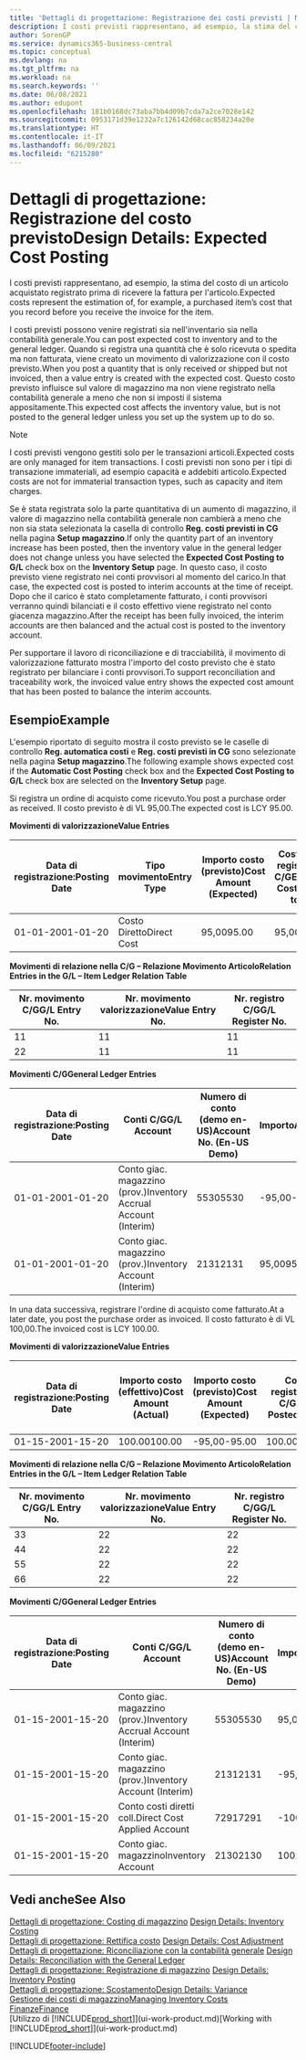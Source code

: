 ```yaml
---
title: 'Dettagli di progettazione: Registrazione dei costi previsti | Microsoft Docs'
description: I costi previsti rappresentano, ad esempio, la stima del costo di un articolo acquistato registrato prima di ricevere la fattura per l'articolo.
author: SorenGP
ms.service: dynamics365-business-central
ms.topic: conceptual
ms.devlang: na
ms.tgt_pltfrm: na
ms.workload: na
ms.search.keywords: ''
ms.date: 06/08/2021
ms.author: edupont
ms.openlocfilehash: 181b0168dc73aba7bb4d09b7cda7a2ce7028e142
ms.sourcegitcommit: 0953171d39e1232a7c126142d68cac858234a20e
ms.translationtype: HT
ms.contentlocale: it-IT
ms.lasthandoff: 06/09/2021
ms.locfileid: "6215280"
---
```

# <a name="design-details-expected-cost-posting"></a><span data-ttu-id="3fbdc-103">Dettagli di progettazione: Registrazione del costo previsto</span><span class="sxs-lookup"><span data-stu-id="3fbdc-103">Design Details: Expected Cost Posting</span></span>
<span data-ttu-id="3fbdc-104">I costi previsti rappresentano, ad esempio, la stima del costo di un articolo acquistato registrato prima di ricevere la fattura per l'articolo.</span><span class="sxs-lookup"><span data-stu-id="3fbdc-104">Expected costs represent the estimation of, for example, a purchased item’s cost that you record before you receive the invoice for the item.</span></span>  

 <span data-ttu-id="3fbdc-105">I costi previsti possono venire registrati sia nell'inventario sia nella contabilità generale.</span><span class="sxs-lookup"><span data-stu-id="3fbdc-105">You can post expected cost to inventory and to the general ledger.</span></span> <span data-ttu-id="3fbdc-106">Quando si registra una quantità che è solo ricevuta o spedita ma non fatturata, viene creato un movimento di valorizzazione con il costo previsto.</span><span class="sxs-lookup"><span data-stu-id="3fbdc-106">When you post a quantity that is only received or shipped but not invoiced, then a value entry is created with the expected cost.</span></span> <span data-ttu-id="3fbdc-107">Questo costo previsto influisce sul valore di magazzino ma non viene registrato nella contabilità generale a meno che non si imposti il sistema appositamente.</span><span class="sxs-lookup"><span data-stu-id="3fbdc-107">This expected cost affects the inventory value, but is not posted to the general ledger unless you set up the system up to do so.</span></span>  

> [!NOTE]  
>  <span data-ttu-id="3fbdc-108">I costi previsti vengono gestiti solo per le transazioni articoli.</span><span class="sxs-lookup"><span data-stu-id="3fbdc-108">Expected costs are only managed for item transactions.</span></span> <span data-ttu-id="3fbdc-109">I costi previsti non sono per i tipi di transazione immateriali, ad esempio capacità e addebiti articolo.</span><span class="sxs-lookup"><span data-stu-id="3fbdc-109">Expected costs are not for immaterial transaction types, such as capacity and item charges.</span></span>  

 <span data-ttu-id="3fbdc-110">Se è stata registrata solo la parte quantitativa di un aumento di magazzino, il valore di magazzino nella contabilità generale non cambierà a meno che non sia stata selezionata la casella di controllo **Reg. costi previsti in CG** nella pagina **Setup magazzino**.</span><span class="sxs-lookup"><span data-stu-id="3fbdc-110">If only the quantity part of an inventory increase has been posted, then the inventory value in the general ledger does not change unless you have selected the **Expected Cost Posting to G/L** check box on the **Inventory Setup** page.</span></span> <span data-ttu-id="3fbdc-111">In questo caso, il costo previsto viene registrato nei conti provvisori al momento del carico.</span><span class="sxs-lookup"><span data-stu-id="3fbdc-111">In that case, the expected cost is posted to interim accounts at the time of receipt.</span></span> <span data-ttu-id="3fbdc-112">Dopo che il carico è stato completamente fatturato, i conti provvisori verranno quindi bilanciati e il costo effettivo viene registrato nel conto giacenza magazzino.</span><span class="sxs-lookup"><span data-stu-id="3fbdc-112">After the receipt has been fully invoiced, the interim accounts are then balanced and the actual cost is posted to the inventory account.</span></span>  

 <span data-ttu-id="3fbdc-113">Per supportare il lavoro di riconciliazione e di tracciabilità, il movimento di valorizzazione fatturato mostra l'importo del costo previsto che è stato registrato per bilanciare i conti provvisori.</span><span class="sxs-lookup"><span data-stu-id="3fbdc-113">To support reconciliation and traceability work, the invoiced value entry shows the expected cost amount that has been posted to balance the interim accounts.</span></span>  

## <a name="example"></a><span data-ttu-id="3fbdc-114">Esempio</span><span class="sxs-lookup"><span data-stu-id="3fbdc-114">Example</span></span>  
 <span data-ttu-id="3fbdc-115">L'esempio riportato di seguito mostra il costo previsto se le caselle di controllo **Reg. automatica costi** e **Reg. costi previsti in CG** sono selezionate nella pagina **Setup magazzino**.</span><span class="sxs-lookup"><span data-stu-id="3fbdc-115">The following example shows expected cost if the **Automatic Cost Posting** check box and the **Expected Cost Posting to G/L** check box are selected on the **Inventory Setup** page.</span></span>  

 <span data-ttu-id="3fbdc-116">Si registra un ordine di acquisto come ricevuto.</span><span class="sxs-lookup"><span data-stu-id="3fbdc-116">You post a purchase order as received.</span></span> <span data-ttu-id="3fbdc-117">Il costo previsto è di VL 95,00.</span><span class="sxs-lookup"><span data-stu-id="3fbdc-117">The expected cost is LCY 95.00.</span></span>  

 <span data-ttu-id="3fbdc-118">**Movimenti di valorizzazione**</span><span class="sxs-lookup"><span data-stu-id="3fbdc-118">**Value Entries**</span></span>  

|<span data-ttu-id="3fbdc-119">Data di registrazione:</span><span class="sxs-lookup"><span data-stu-id="3fbdc-119">Posting Date</span></span>|<span data-ttu-id="3fbdc-120">Tipo movimento</span><span class="sxs-lookup"><span data-stu-id="3fbdc-120">Entry Type</span></span>|<span data-ttu-id="3fbdc-121">Importo costo (previsto)</span><span class="sxs-lookup"><span data-stu-id="3fbdc-121">Cost Amount (Expected)</span></span>|<span data-ttu-id="3fbdc-122">Costo prev. registrato in C/G</span><span class="sxs-lookup"><span data-stu-id="3fbdc-122">Expected Cost Posted to G/L</span></span>|<span data-ttu-id="3fbdc-123">Costo previsto</span><span class="sxs-lookup"><span data-stu-id="3fbdc-123">Expected Cost</span></span>|<span data-ttu-id="3fbdc-124">Nr. movimento cont. articolo</span><span class="sxs-lookup"><span data-stu-id="3fbdc-124">Item Ledger Entry No.</span></span>|<span data-ttu-id="3fbdc-125">Nr. movimento</span><span class="sxs-lookup"><span data-stu-id="3fbdc-125">Entry No.</span></span>|  
|------------------|----------------|------------------------------|----------------------------------|-------------------|---------------------------|---------------|  
|<span data-ttu-id="3fbdc-126">01-01-20</span><span class="sxs-lookup"><span data-stu-id="3fbdc-126">01-01-20</span></span>|<span data-ttu-id="3fbdc-127">Costo Diretto</span><span class="sxs-lookup"><span data-stu-id="3fbdc-127">Direct Cost</span></span>|<span data-ttu-id="3fbdc-128">95,00</span><span class="sxs-lookup"><span data-stu-id="3fbdc-128">95.00</span></span>|<span data-ttu-id="3fbdc-129">95,00</span><span class="sxs-lookup"><span data-stu-id="3fbdc-129">95.00</span></span>|<span data-ttu-id="3fbdc-130">Sì</span><span class="sxs-lookup"><span data-stu-id="3fbdc-130">Yes</span></span>|<span data-ttu-id="3fbdc-131">1</span><span class="sxs-lookup"><span data-stu-id="3fbdc-131">1</span></span>|<span data-ttu-id="3fbdc-132">1</span><span class="sxs-lookup"><span data-stu-id="3fbdc-132">1</span></span>|  

 <span data-ttu-id="3fbdc-133">**Movimenti di relazione nella C/G – Relazione Movimento Articolo**</span><span class="sxs-lookup"><span data-stu-id="3fbdc-133">**Relation Entries in the G/L – Item Ledger Relation Table**</span></span>  

|<span data-ttu-id="3fbdc-134">Nr. movimento C/G</span><span class="sxs-lookup"><span data-stu-id="3fbdc-134">G/L Entry No.</span></span>|<span data-ttu-id="3fbdc-135">Nr. movimento valorizzazione</span><span class="sxs-lookup"><span data-stu-id="3fbdc-135">Value Entry No.</span></span>|<span data-ttu-id="3fbdc-136">Nr. registro C/G</span><span class="sxs-lookup"><span data-stu-id="3fbdc-136">G/L Register No.</span></span>|  
|--------------------|---------------------|-----------------------|  
|<span data-ttu-id="3fbdc-137">1</span><span class="sxs-lookup"><span data-stu-id="3fbdc-137">1</span></span>|<span data-ttu-id="3fbdc-138">1</span><span class="sxs-lookup"><span data-stu-id="3fbdc-138">1</span></span>|<span data-ttu-id="3fbdc-139">1</span><span class="sxs-lookup"><span data-stu-id="3fbdc-139">1</span></span>|  
|<span data-ttu-id="3fbdc-140">2</span><span class="sxs-lookup"><span data-stu-id="3fbdc-140">2</span></span>|<span data-ttu-id="3fbdc-141">1</span><span class="sxs-lookup"><span data-stu-id="3fbdc-141">1</span></span>|<span data-ttu-id="3fbdc-142">1</span><span class="sxs-lookup"><span data-stu-id="3fbdc-142">1</span></span>|  

 <span data-ttu-id="3fbdc-143">**Movimenti C/G**</span><span class="sxs-lookup"><span data-stu-id="3fbdc-143">**General Ledger Entries**</span></span>  

|<span data-ttu-id="3fbdc-144">Data di registrazione:</span><span class="sxs-lookup"><span data-stu-id="3fbdc-144">Posting Date</span></span>|<span data-ttu-id="3fbdc-145">Conti C/G</span><span class="sxs-lookup"><span data-stu-id="3fbdc-145">G/L Account</span></span>|<span data-ttu-id="3fbdc-146">Numero di conto (demo en-US)</span><span class="sxs-lookup"><span data-stu-id="3fbdc-146">Account No. (En-US Demo)</span></span>|<span data-ttu-id="3fbdc-147">Importo</span><span class="sxs-lookup"><span data-stu-id="3fbdc-147">Amount</span></span>|<span data-ttu-id="3fbdc-148">Nr. movimento</span><span class="sxs-lookup"><span data-stu-id="3fbdc-148">Entry No.</span></span>|  
|------------------|------------------|---------------------------------|------------|---------------|  
|<span data-ttu-id="3fbdc-149">01-01-20</span><span class="sxs-lookup"><span data-stu-id="3fbdc-149">01-01-20</span></span>|<span data-ttu-id="3fbdc-150">Conto giac. magazzino (prov.)</span><span class="sxs-lookup"><span data-stu-id="3fbdc-150">Inventory Accrual Account (Interim)</span></span>|<span data-ttu-id="3fbdc-151">5530</span><span class="sxs-lookup"><span data-stu-id="3fbdc-151">5530</span></span>|<span data-ttu-id="3fbdc-152">-95,00</span><span class="sxs-lookup"><span data-stu-id="3fbdc-152">-95.00</span></span>|<span data-ttu-id="3fbdc-153">2</span><span class="sxs-lookup"><span data-stu-id="3fbdc-153">2</span></span>|  
|<span data-ttu-id="3fbdc-154">01-01-20</span><span class="sxs-lookup"><span data-stu-id="3fbdc-154">01-01-20</span></span>|<span data-ttu-id="3fbdc-155">Conto giac. magazzino (prov.)</span><span class="sxs-lookup"><span data-stu-id="3fbdc-155">Inventory Account (Interim)</span></span>|<span data-ttu-id="3fbdc-156">2131</span><span class="sxs-lookup"><span data-stu-id="3fbdc-156">2131</span></span>|<span data-ttu-id="3fbdc-157">95,00</span><span class="sxs-lookup"><span data-stu-id="3fbdc-157">95.00</span></span>|<span data-ttu-id="3fbdc-158">1</span><span class="sxs-lookup"><span data-stu-id="3fbdc-158">1</span></span>|  

 <span data-ttu-id="3fbdc-159">In una data successiva, registrare l'ordine di acquisto come fatturato.</span><span class="sxs-lookup"><span data-stu-id="3fbdc-159">At a later date, you post the purchase order as invoiced.</span></span> <span data-ttu-id="3fbdc-160">Il costo fatturato è di VL 100,00.</span><span class="sxs-lookup"><span data-stu-id="3fbdc-160">The invoiced cost is LCY 100.00.</span></span>  

 <span data-ttu-id="3fbdc-161">**Movimenti di valorizzazione**</span><span class="sxs-lookup"><span data-stu-id="3fbdc-161">**Value Entries**</span></span>  

|<span data-ttu-id="3fbdc-162">Data di registrazione:</span><span class="sxs-lookup"><span data-stu-id="3fbdc-162">Posting Date</span></span>|<span data-ttu-id="3fbdc-163">Importo costo (effettivo)</span><span class="sxs-lookup"><span data-stu-id="3fbdc-163">Cost Amount (Actual)</span></span>|<span data-ttu-id="3fbdc-164">Importo costo (previsto)</span><span class="sxs-lookup"><span data-stu-id="3fbdc-164">Cost Amount (Expected)</span></span>|<span data-ttu-id="3fbdc-165">Costo registrato in C/G</span><span class="sxs-lookup"><span data-stu-id="3fbdc-165">Cost Posted to G/L</span></span>|<span data-ttu-id="3fbdc-166">Costo previsto</span><span class="sxs-lookup"><span data-stu-id="3fbdc-166">Expected Cost</span></span>|<span data-ttu-id="3fbdc-167">Nr. movimento cont. articolo</span><span class="sxs-lookup"><span data-stu-id="3fbdc-167">Item Ledger Entry No.</span></span>|<span data-ttu-id="3fbdc-168">Nr. movimento</span><span class="sxs-lookup"><span data-stu-id="3fbdc-168">Entry No.</span></span>|  
|------------------|----------------------------|------------------------------|-------------------------|-------------------|---------------------------|---------------|  
|<span data-ttu-id="3fbdc-169">01-15-20</span><span class="sxs-lookup"><span data-stu-id="3fbdc-169">01-15-20</span></span>|<span data-ttu-id="3fbdc-170">100.00</span><span class="sxs-lookup"><span data-stu-id="3fbdc-170">100.00</span></span>|<span data-ttu-id="3fbdc-171">-95,00</span><span class="sxs-lookup"><span data-stu-id="3fbdc-171">-95.00</span></span>|<span data-ttu-id="3fbdc-172">100.00</span><span class="sxs-lookup"><span data-stu-id="3fbdc-172">100.00</span></span>|<span data-ttu-id="3fbdc-173">No</span><span class="sxs-lookup"><span data-stu-id="3fbdc-173">No</span></span>|<span data-ttu-id="3fbdc-174">1</span><span class="sxs-lookup"><span data-stu-id="3fbdc-174">1</span></span>|<span data-ttu-id="3fbdc-175">2</span><span class="sxs-lookup"><span data-stu-id="3fbdc-175">2</span></span>|  

 <span data-ttu-id="3fbdc-176">**Movimenti di relazione nella C/G – Relazione Movimento Articolo**</span><span class="sxs-lookup"><span data-stu-id="3fbdc-176">**Relation Entries in the G/L – Item Ledger Relation Table**</span></span>  

|<span data-ttu-id="3fbdc-177">Nr. movimento C/G</span><span class="sxs-lookup"><span data-stu-id="3fbdc-177">G/L Entry No.</span></span>|<span data-ttu-id="3fbdc-178">Nr. movimento valorizzazione</span><span class="sxs-lookup"><span data-stu-id="3fbdc-178">Value Entry No.</span></span>|<span data-ttu-id="3fbdc-179">Nr. registro C/G</span><span class="sxs-lookup"><span data-stu-id="3fbdc-179">G/L Register No.</span></span>|  
|--------------------|---------------------|-----------------------|  
|<span data-ttu-id="3fbdc-180">3</span><span class="sxs-lookup"><span data-stu-id="3fbdc-180">3</span></span>|<span data-ttu-id="3fbdc-181">2</span><span class="sxs-lookup"><span data-stu-id="3fbdc-181">2</span></span>|<span data-ttu-id="3fbdc-182">2</span><span class="sxs-lookup"><span data-stu-id="3fbdc-182">2</span></span>|  
|<span data-ttu-id="3fbdc-183">4</span><span class="sxs-lookup"><span data-stu-id="3fbdc-183">4</span></span>|<span data-ttu-id="3fbdc-184">2</span><span class="sxs-lookup"><span data-stu-id="3fbdc-184">2</span></span>|<span data-ttu-id="3fbdc-185">2</span><span class="sxs-lookup"><span data-stu-id="3fbdc-185">2</span></span>|  
|<span data-ttu-id="3fbdc-186">5</span><span class="sxs-lookup"><span data-stu-id="3fbdc-186">5</span></span>|<span data-ttu-id="3fbdc-187">2</span><span class="sxs-lookup"><span data-stu-id="3fbdc-187">2</span></span>|<span data-ttu-id="3fbdc-188">2</span><span class="sxs-lookup"><span data-stu-id="3fbdc-188">2</span></span>|  
|<span data-ttu-id="3fbdc-189">6</span><span class="sxs-lookup"><span data-stu-id="3fbdc-189">6</span></span>|<span data-ttu-id="3fbdc-190">2</span><span class="sxs-lookup"><span data-stu-id="3fbdc-190">2</span></span>|<span data-ttu-id="3fbdc-191">2</span><span class="sxs-lookup"><span data-stu-id="3fbdc-191">2</span></span>|  

 <span data-ttu-id="3fbdc-192">**Movimenti C/G**</span><span class="sxs-lookup"><span data-stu-id="3fbdc-192">**General Ledger Entries**</span></span>  

|<span data-ttu-id="3fbdc-193">Data di registrazione:</span><span class="sxs-lookup"><span data-stu-id="3fbdc-193">Posting Date</span></span>|<span data-ttu-id="3fbdc-194">Conti C/G</span><span class="sxs-lookup"><span data-stu-id="3fbdc-194">G/L Account</span></span>|<span data-ttu-id="3fbdc-195">Numero di conto (demo en-US)</span><span class="sxs-lookup"><span data-stu-id="3fbdc-195">Account No. (En-US Demo)</span></span>|<span data-ttu-id="3fbdc-196">Importo</span><span class="sxs-lookup"><span data-stu-id="3fbdc-196">Amount</span></span>|<span data-ttu-id="3fbdc-197">Nr. movimento</span><span class="sxs-lookup"><span data-stu-id="3fbdc-197">Entry No.</span></span>|  
|------------------|------------------|---------------------------------|------------|---------------|  
|<span data-ttu-id="3fbdc-198">01-15-20</span><span class="sxs-lookup"><span data-stu-id="3fbdc-198">01-15-20</span></span>|<span data-ttu-id="3fbdc-199">Conto giac. magazzino (prov.)</span><span class="sxs-lookup"><span data-stu-id="3fbdc-199">Inventory Accrual Account (Interim)</span></span>|<span data-ttu-id="3fbdc-200">5530</span><span class="sxs-lookup"><span data-stu-id="3fbdc-200">5530</span></span>|<span data-ttu-id="3fbdc-201">95,00</span><span class="sxs-lookup"><span data-stu-id="3fbdc-201">95.00</span></span>|<span data-ttu-id="3fbdc-202">4</span><span class="sxs-lookup"><span data-stu-id="3fbdc-202">4</span></span>|  
|<span data-ttu-id="3fbdc-203">01-15-20</span><span class="sxs-lookup"><span data-stu-id="3fbdc-203">01-15-20</span></span>|<span data-ttu-id="3fbdc-204">Conto giac. magazzino (prov.)</span><span class="sxs-lookup"><span data-stu-id="3fbdc-204">Inventory Account (Interim)</span></span>|<span data-ttu-id="3fbdc-205">2131</span><span class="sxs-lookup"><span data-stu-id="3fbdc-205">2131</span></span>|<span data-ttu-id="3fbdc-206">-95,00</span><span class="sxs-lookup"><span data-stu-id="3fbdc-206">-95.00</span></span>|<span data-ttu-id="3fbdc-207">3</span><span class="sxs-lookup"><span data-stu-id="3fbdc-207">3</span></span>|  
|<span data-ttu-id="3fbdc-208">01-15-20</span><span class="sxs-lookup"><span data-stu-id="3fbdc-208">01-15-20</span></span>|<span data-ttu-id="3fbdc-209">Conto costi diretti coll.</span><span class="sxs-lookup"><span data-stu-id="3fbdc-209">Direct Cost Applied Account</span></span>|<span data-ttu-id="3fbdc-210">7291</span><span class="sxs-lookup"><span data-stu-id="3fbdc-210">7291</span></span>|<span data-ttu-id="3fbdc-211">-100</span><span class="sxs-lookup"><span data-stu-id="3fbdc-211">-100</span></span>|<span data-ttu-id="3fbdc-212">6</span><span class="sxs-lookup"><span data-stu-id="3fbdc-212">6</span></span>|  
|<span data-ttu-id="3fbdc-213">01-15-20</span><span class="sxs-lookup"><span data-stu-id="3fbdc-213">01-15-20</span></span>|<span data-ttu-id="3fbdc-214">Conto giac. magazzino</span><span class="sxs-lookup"><span data-stu-id="3fbdc-214">Inventory Account</span></span>|<span data-ttu-id="3fbdc-215">2130</span><span class="sxs-lookup"><span data-stu-id="3fbdc-215">2130</span></span>|<span data-ttu-id="3fbdc-216">100</span><span class="sxs-lookup"><span data-stu-id="3fbdc-216">100</span></span>|<span data-ttu-id="3fbdc-217">5</span><span class="sxs-lookup"><span data-stu-id="3fbdc-217">5</span></span>|  

## <a name="see-also"></a><span data-ttu-id="3fbdc-218">Vedi anche</span><span class="sxs-lookup"><span data-stu-id="3fbdc-218">See Also</span></span>
 <span data-ttu-id="3fbdc-219">[Dettagli di progettazione: Costing di magazzino](design-details-inventory-costing.md) </span><span class="sxs-lookup"><span data-stu-id="3fbdc-219">[Design Details: Inventory Costing](design-details-inventory-costing.md) </span></span>  
 <span data-ttu-id="3fbdc-220">[Dettagli di progettazione: Rettifica costo](design-details-cost-adjustment.md) </span><span class="sxs-lookup"><span data-stu-id="3fbdc-220">[Design Details: Cost Adjustment](design-details-cost-adjustment.md) </span></span>  
 <span data-ttu-id="3fbdc-221">[Dettagli di progettazione: Riconciliazione con la contabilità generale](design-details-reconciliation-with-the-general-ledger.md) </span><span class="sxs-lookup"><span data-stu-id="3fbdc-221">[Design Details: Reconciliation with the General Ledger](design-details-reconciliation-with-the-general-ledger.md) </span></span>  
 <span data-ttu-id="3fbdc-222">[Dettagli di progettazione: Registrazione di magazzino](design-details-inventory-posting.md) </span><span class="sxs-lookup"><span data-stu-id="3fbdc-222">[Design Details: Inventory Posting](design-details-inventory-posting.md) </span></span>  
 [<span data-ttu-id="3fbdc-223">Dettagli di progettazione: Scostamento</span><span class="sxs-lookup"><span data-stu-id="3fbdc-223">Design Details: Variance</span></span>](design-details-variance.md)  
 [<span data-ttu-id="3fbdc-224">Gestione dei costi di magazzino</span><span class="sxs-lookup"><span data-stu-id="3fbdc-224">Managing Inventory Costs</span></span>](finance-manage-inventory-costs.md)  
 [<span data-ttu-id="3fbdc-225">Finanze</span><span class="sxs-lookup"><span data-stu-id="3fbdc-225">Finance</span></span>](finance.md)  
 <span data-ttu-id="3fbdc-226">[Utilizzo di [!INCLUDE[prod_short](includes/prod_short.md)]](ui-work-product.md)</span><span class="sxs-lookup"><span data-stu-id="3fbdc-226">[Working with [!INCLUDE[prod_short](includes/prod_short.md)]](ui-work-product.md)</span></span>


[!INCLUDE[footer-include](includes/footer-banner.md)]